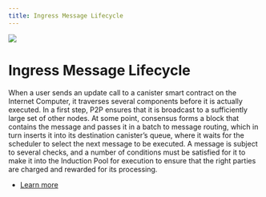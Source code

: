 ```yaml
---
title: Ingress Message Lifecycle
---
```


![](/img/how-it-works/ingress-message-lifecycle.600x300.jpg)

# Ingress Message Lifecycle

When a user sends an update call to a canister smart contract on the Internet Computer, it traverses several components before it is actually executed. 
In a first step, P2P ensures that it is broadcast to a sufficiently large set of other nodes. At some point, consensus forms a block that contains the message and passes it in a batch to message routing, which in turn inserts it into its destination canister’s queue, where it waits for the scheduler to select the next message to be executed.
A message is subject to several checks, and a number of conditions must be satisfied for it to make it into the Induction Pool for execution to ensure that the right parties are charged and rewarded for its processing.
	
* [Learn more](/how-it-works/ingress-message-lifecycle/)